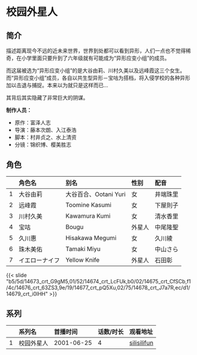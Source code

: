 # 校园外星人


## 简介

描述距离现今不远的近未来世界，世界到处都可以看到异形，人们一点也不觉得稀奇，在小学里面只要升到了六年级就有可能成为“异形应变小组”的成员。

而这届被选为“异形应变小组”的是大谷由莉、川村久美以及远峰霞这三个女生。而“异形应变小组”成员，各自以共生型异形－宝咕为搭档，将入侵学校的各种异形加以击退与捕捉。本来以为就只是这样而已...

其背后其实隐藏了非常巨大的阴谋。

**制作人员：**
- 原作：富泽人志
- 导演：藤本次朗、入江泰浩
- 脚本：村井贞之、水上清资
- 分镜：锦织博、樱美胜志

## 角色

|     |   角色名   |   别名  | 性别 |  配音  |
|:--- |:------  |:----      |:---  |:--   |
| 1 | 大谷由莉 | 大谷百合、Ootani Yuri | 女 | 井端珠里 |
| 2 | 远峰霞 | Toomine Kasumi | 女 | 下屋則子 |
| 3 | 川村久美 | Kawamura Kumi | 女 | 清水香里 |
| 4 | 宝咕 | Bougu | 外星人 | 中尾隆聖 |
| 5 | 久川惠 | Hisakawa Megumi | 女 | 久川綾 |
| 6 | 珠木美佑 | Tamaki Miyu | 女 | 中山さら |
| 7 | イエローナイフ | Yellow Knife | 外星人 | 石田彰 |

{{< slide "b5/5d/14673_crt_G9gM5,01/52/14674_crt_LcFUk,b0/02/14675_crt_CfSCb,f1/4c/14676_crt_63ZS3,9e/19/14677_crt_pQ5Xu,02/75/14678_crt_J7a7R,ec/d1/14679_crt_i0lHH" >}}

## 系列

|     |   系列名   |   首播时间  | 话数/时长  | 观看地址 |
|:---  |:------    |:----      |:---       |:---  |
| 1 | 校园外星人 | 2001-06-25 | 4 | [silisilifun](https://www.silisilifun.com/vodplay/HnZ7777Z/1/1/)  |

